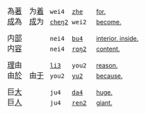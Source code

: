 <span id=為></span><!--为|為 9410-->
<big>為[著]()　为[着]()</big>　<tt>wei4   [zhe]()  </tt>　[for.](https://translate.google.com/?sl=zh&tl=en&text=为着)   
<big>[成]()為　[成]()为</big>　<tt>[cheŋ2]() wei2 </tt>　[become.](https://translate.google.com/?sl=zh&tl=en&text=成为)

<span id=内></span><!--7080-->
<big>内[部]()　　　</big>　<tt>nei4  [bu4]()  </tt>　[interior. inside.](https://translate.google.com/?sl=zh&tl=en&text=内部)   
<big>内[容]()　　　</big>　<tt>nei4  [roŋ2]() </tt>　[content.](https://translate.google.com/?sl=zh&tl=en&text=内容)

<span id=由></span><!--2840-->
<big>[理]()由　　　</big>　<tt>[li3]()   you2 </tt>　[reason.](https://translate.google.com/?sl=zh&tl=en&text=理由)   
<big>由[於]()　由[于]()</big>　<tt>you2  [yu2]()  </tt>　[because.](https://translate.google.com/?sl=zh&tl=en&text=由于)

<span id=巨></span><!--568-->
<big>巨[大]()　　　</big>　<tt>ju4   [da4]()  </tt>　[huge.](https://translate.google.com/?sl=zh&tl=en&text=巨大)   
<big>巨[人]()　　　</big>　<tt>ju4   [ren2]() </tt>　[giant.](https://translate.google.com/?sl=zh&tl=en&text=巨人)

